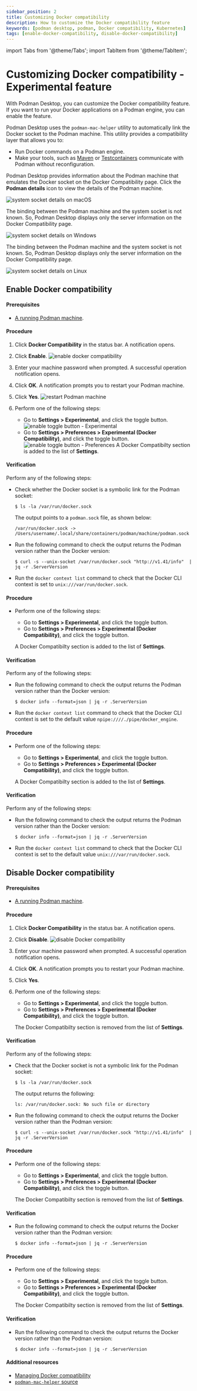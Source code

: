 ```yaml
---
sidebar_position: 2
title: Customizing Docker compatibility
description: How to customize the Docker compatibility feature
keywords: [podman desktop, podman, Docker compatibility, Kubernetes]
tags: [enable-docker-compatibility, disable-docker-compatibility]
---
```


import Tabs from '@theme/Tabs';
import TabItem from '@theme/TabItem';

# Customizing Docker compatibility - Experimental feature

With Podman Desktop, you can customize the Docker compatibility feature. If you want to run your Docker applications on a Podman engine, you can enable the feature.

<Tabs>
   <TabItem value="macOS" label="macOS" className="markdown">

Podman Desktop uses the `podman-mac-helper` utility to automatically link the Docker socket to the Podman machine. This utility provides a compatibility layer that allows you to:

- Run Docker commands on a Podman engine.
- Make your tools, such as [Maven](https://maven.apache.org/) or [Testcontainers](https://www.testcontainers.com/) communicate with Podman without reconfiguration.

Podman Desktop provides information about the Podman machine that emulates the Docker socket on the Docker Compatibility page. Click the **Podman details** icon to view the details of the Podman machine.

![system socket details on macOS](img/system-socket-details-macOS.png)

</TabItem>
<TabItem value="win" label="Windows" className="markdown">

The binding between the Podman machine and the system socket is not known. So, Podman Desktop displays only the server information on the Docker Compatibility page.

![system socket details on Windows](img/system-socket-details-windows.png)

</TabItem>
<TabItem value="linux" label="Linux" className="markdown">

The binding between the Podman machine and the system socket is not known. So, Podman Desktop displays only the server information on the Docker Compatibility page.

![system socket details on Linux](img/system-socket-details-linux.png)

</TabItem>
</Tabs>

## Enable Docker compatibility

#### Prerequisites

- [A running Podman machine](/docs/podman/creating-a-podman-machine).

<Tabs>
   <TabItem value="macOS" label="macOS" className="markdown">

#### Procedure

1. Click **Docker Compatibility** in the status bar. A notification opens.
1. Click **Enable**.
   ![enable docker compatibility](img/enable-docker-compatibility.png)
1. Enter your machine password when prompted. A successful operation notification opens.
1. Click **OK**. A notification prompts you to restart your Podman machine.
1. Click **Yes**.
   ![restart Podman machine](img/restart-podman-machine.png)
1. Perform one of the following steps:

   - Go to **Settings > Experimental**, and click the toggle button.
     ![enable toggle button - Experimental](img/enable-using-experimental.png)
   - Go to **Settings > Preferences > Experimental (Docker Compatibility)**, and click the toggle button.
     ![enable toggle button - Preferences](img/enable-using-preferences.png)
     A Docker Compatibilty section is added to the list of **Settings**.

#### Verification

Perform any of the following steps:

- Check whether the Docker socket is a symbolic link for the Podman socket:

  ```shell-session
  $ ls -la /var/run/docker.sock
  ```

  The output points to a `podman.sock` file, as shown below:

  ```shell-session
  /var/run/docker.sock -> /Users/username/.local/share/containers/podman/machine/podman.sock
  ```

- Run the following command to check the output returns the Podman version rather than the Docker version:

  ```shell-session
  $ curl -s --unix-socket /var/run/docker.sock "http://v1.41/info"  | jq -r .ServerVersion
  ```

- Run the `docker context list` command to check that the Docker CLI context is set to `unix:///var/run/docker.sock`.

</TabItem>
<TabItem value="win" label="Windows" className="markdown">

#### Procedure

- Perform one of the following steps:

  - Go to **Settings > Experimental**, and click the toggle button.
  - Go to **Settings > Preferences > Experimental (Docker Compatibility)**, and click the toggle button.

  A Docker Compatibilty section is added to the list of **Settings**.

#### Verification

Perform any of the following steps:

- Run the following command to check the output returns the Podman version rather than the Docker version:

  ```shell-session
  $ docker info --format=json | jq -r .ServerVersion
  ```

- Run the `docker context list` command to check that the Docker CLI context is set to the default value `npipe:////./pipe/docker_engine`.

</TabItem>
<TabItem value="linux" label="Linux" className="markdown">

#### Procedure

- Perform one of the following steps:

  - Go to **Settings > Experimental**, and click the toggle button.
  - Go to **Settings > Preferences > Experimental (Docker Compatibility)**, and click the toggle button.

  A Docker Compatibilty section is added to the list of **Settings**.

#### Verification

Perform any of the following steps:

- Run the following command to check the output returns the Podman version rather than the Docker version:

  ```shell-session
  $ docker info --format=json | jq -r .ServerVersion
  ```

- Run the `docker context list` command to check that the Docker CLI context is set to the default value `unix:///var/run/docker.sock`.

</TabItem>
</Tabs>

## Disable Docker compatibility

#### Prerequisites

- [A running Podman machine](/docs/podman/creating-a-podman-machine).

<Tabs>
   <TabItem value="macOS" label="macOS" className="markdown">

#### Procedure

1. Click **Docker Compatibility** in the status bar. A notification opens.
1. Click **Disable**.
   ![disable Docker compatibility](img/disable-docker-compatibility.png)
1. Enter your machine password when prompted. A successful operation notification opens.
1. Click **OK**. A notification prompts you to restart your Podman machine.
1. Click **Yes**.
1. Perform one of the following steps:

   - Go to **Settings > Experimental**, and click the toggle button.
   - Go to **Settings > Preferences > Experimental (Docker Compatibility)**, and click the toggle button.

   The Docker Compatibilty section is removed from the list of **Settings**.

#### Verification

Perform any of the following steps:

- Check that the Docker socket is not a symbolic link for the Podman socket:

  ```shell-session
  $ ls -la /var/run/docker.sock
  ```

  The output returns the following:

  ```shell-session
  ls: /var/run/docker.sock: No such file or directory
  ```

- Run the following command to check the output returns the Docker version rather than the Podman version:

  ```shell-session
  $ curl -s --unix-socket /var/run/docker.sock "http://v1.41/info"  | jq -r .ServerVersion
  ```

</TabItem>
<TabItem value="win" label="Windows" className="markdown">

#### Procedure

- Perform one of the following steps:

  - Go to **Settings > Experimental**, and click the toggle button.
  - Go to **Settings > Preferences > Experimental (Docker Compatibility)**, and click the toggle button.

  The Docker Compatibilty section is removed from the list of **Settings**.

#### Verification

- Run the following command to check the output returns the Docker version rather than the Podman version:

  ```shell-session
  $ docker info --format=json | jq -r .ServerVersion
  ```

</TabItem>
<TabItem value="linux" label="Linux" className="markdown">

#### Procedure

- Perform one of the following steps:

  - Go to **Settings > Experimental**, and click the toggle button.
  - Go to **Settings > Preferences > Experimental (Docker Compatibility)**, and click the toggle button.

  The Docker Compatibilty section is removed from the list of **Settings**.

#### Verification

- Run the following command to check the output returns the Docker version rather than the Podman version:

  ```shell-session
  $ docker info --format=json | jq -r .ServerVersion
  ```

</TabItem>
</Tabs>

#### Additional resources

- [Managing Docker compatibility](/docs/migrating-from-docker/managing-docker-compatibility)
- [`podman-mac-helper` source](https://github.com/containers/podman/tree/main/cmd/podman-mac-helper)
